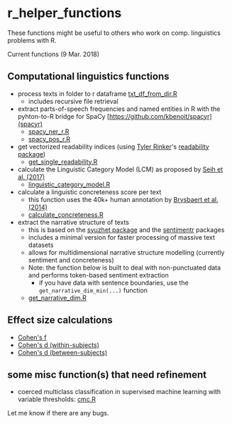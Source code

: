 # r_helper_functions

These functions might be useful to others who work on comp. linguistics problems with R.

Current functions (9 Mar. 2018)

## Computational linguistics functions
- process texts in folder to r dataframe [txt_df_from_dir.R](https://github.com/ben-aaron188/r_helper_functions/blob/master/txt_df_from_dir.R)
  - includes recursive file retrieval
- extract parts-of-speech frequencies and named entities in R with the pyhton-to-R bridge for SpaCy [https://github.com/kbenoit/spacyr](spacyr)
  - [spacy_ner_r.R](https://github.com/ben-aaron188/r_helper_functions/blob/master/spacy_ner_r.R)
  - [spacy_pos_r.R](https://github.com/ben-aaron188/r_helper_functions/blob/master/spacy_pos_r.R)
- get vectorized readability indices (using [Tyler Rinker](https://github.com/trinker)'s [readability package](https://cran.r-project.org/web/packages/readability/index.html))
  - [get_single_readability.R](https://github.com/ben-aaron188/r_helper_functions/blob/master/get_single_readability.R)
- calculate the Linguistic Category Model (LCM) as proposed by [Seih et al. (2017)](http://journals.sagepub.com/doi/abs/10.1177/0261927X16657855)
  - [linguistic_category_model.R](https://github.com/ben-aaron188/r_helper_functions/blob/master/linguistic_category_model.R)
- calculate a linguistic concreteness score per text
  - this function uses the 40k+ human annotation by [Brysbaert et al. (2014)](https://www.ncbi.nlm.nih.gov/pubmed/24142837)
  - [calculate_concreteness.R](https://github.com/ben-aaron188/r_helper_functions/blob/master/calculate_concreteness.R)
- extract the narrative structure of texts
  - this is based on the [syuzhet package](https://github.com/mjockers/syuzhet) and the [sentimentr](https://github.com/trinker/sentimentr) packages
  - includes a minimal version for faster processing of massive text datasets
  - allows for multidimensional narrative structure modelling (currently sentiment and concreteness)
  - Note: the function below is built to deal with non-punctuated data and performs token-based sentiment extraction
    - if you have data with sentence boundaries, use the `get_narrative_dim_min(...)` function
  - [get_narrative_dim.R](https://github.com/ben-aaron188/r_helper_functions/blob/master/get_narrative_dim.R)

## Effect size calculations
- [Cohen's f](https://github.com/ben-aaron188/r_helper_functions/blob/master/cohensf.R)
- [Cohen's d (within-subjects)](https://github.com/ben-aaron188/r_helper_functions/blob/master/dz_within_CI.R)
- [Cohen's d (between-subjects)](https://github.com/ben-aaron188/r_helper_functions/blob/master/ds_between_CI.R)


## some misc function(s) that need refinement
- coerced multiclass classification in supervised machine learning with variable thresholds: [cmc.R](https://github.com/ben-aaron188/r_helper_functions/blob/master/cmc.R)

Let me know if there are any bugs.
